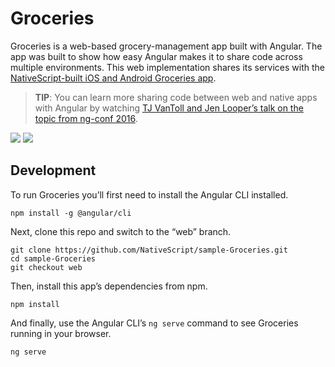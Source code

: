 # Groceries

Groceries is a web-based grocery-management app built with Angular. The app was built to show how easy Angular makes it to share code across multiple environments. This web implementation shares its services with the [NativeScript-built iOS and Android Groceries app](https://github.com/NativeScript/sample-Groceries).

> **TIP**: You can learn more sharing code between web and native apps with Angular by watching [TJ VanToll and Jen Looper’s talk on the topic from ng-conf 2016](https://www.youtube.com/watch?v=R3nyG2xtzeQ).

![](assets/iphone-screenshot.png)
![](assets/desktop-screenshot.png)

## Development

To run Groceries you’ll first need to install the Angular CLI installed.

```
npm install -g @angular/cli
```

Next, clone this repo and switch to the “web” branch.

```
git clone https://github.com/NativeScript/sample-Groceries.git
cd sample-Groceries
git checkout web
```

Then, install this app’s dependencies from npm.

```
npm install
```

And finally, use the Angular CLI’s `ng serve` command to see Groceries running in your browser.

```
ng serve
```